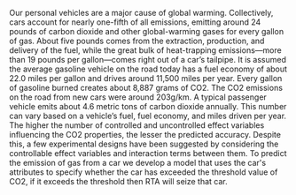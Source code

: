 Our personal vehicles are a major cause of global warming. Collectively, cars account for 
nearly one-fifth of all emissions, emitting around 24 pounds of carbon dioxide and other 
global-warming gases for every gallon of gas. About five pounds comes from the 
extraction, production, and delivery of the fuel, while the great bulk of heat-trapping 
emissions—more than 19 pounds per gallon—comes right out of a car’s tailpipe. It is 
assumed the average gasoline vehicle on the road today has a fuel economy of about 22.0 
miles per gallon and drives around 11,500 miles per year. Every gallon of gasoline burned 
creates about 8,887 grams of CO2. The CO2 emissions on the road from new cars were 
around 203g/km. A typical passenger vehicle emits about 4.6 metric tons of carbon dioxide 
annually. This number can vary based on a vehicle’s fuel, fuel economy, and miles driven 
per year. The higher the number of controlled and uncontrolled effect variables influencing 
the CO2 properties, the lesser the predicted accuracy. Despite this, a few experimental 
designs have been suggested by considering the controllable effect variables and interaction 
terms between them. To predict the emission of gas from a car we develop a model that 
uses the car's attributes to specify whether the car has exceeded the threshold value of CO2, 
if it exceeds the threshold then RTA will seize that car.
